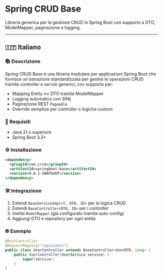 # Spring CRUD Base

Libreria generica per la gestione CRUD in Spring Boot con supporto a DTO, ModelMapper, paginazione e logging.

---

## 🇮🇹 Italiano

### 📚 Descrizione
Spring CRUD Base è una libreria modulare per applicazioni Spring Boot che fornisce un'astrazione standardizzata per gestire le operazioni CRUD tramite controller e servizi generici, con supporto per:

- Mapping Entity ↔ DTO tramite ModelMapper
- Logging automatico con Slf4j
- Paginazione REST `Pageable`
- Override semplice per controller o logiche custom

### 🚀 Requisiti
- Java 21 o superiore
- Spring Boot 3.3+

### ⚙️ Installazione
```xml
<dependency>
  <groupId>com.crud</groupId>
  <artifactId>springboot-base</artifactId>
  <version>0.0.1-SNAPSHOT</version>
</dependency>
```

### 🛠 Integrazione
1. Estendi `BaseServiceImpl<T, DTO, ID>` per la logica CRUD
2. Estendi `BaseController<DTO, ID>` per i controller
3. Inietta `ModelMapper` (già configurato tramite auto-config)
4. Aggiungi DTO e repository per ogni entità

### 🌐 Esempio
```java
@RestController
@RequestMapping("/api/users")
public class UserController extends BaseController<UserDTO, Long> {
    public UserController(UserService service) {
        super(service);
    }
}